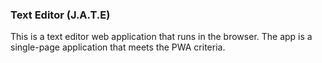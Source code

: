 ### Text Editor (J.A.T.E)
This is a text editor web application that runs in the browser. The app is a single-page application that meets the PWA criteria. 
